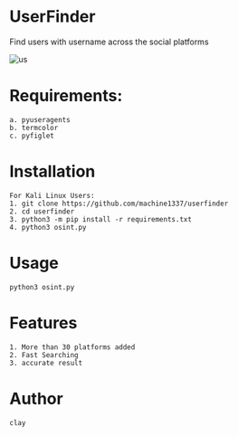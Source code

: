 # UserFinder
Find users with username across the social platforms


![us](https://user-images.githubusercontent.com/82051128/202719447-919b6b2e-4ce3-46ae-85fb-4100c22eb226.png)

# Requirements:
    a. pyuseragents
    b. termcolor
    c. pyfiglet
    
# Installation
    For Kali Linux Users:
    1. git clone https://github.com/machine1337/userfinder
    2. cd userfinder 
    3. python3 -m pip install -r requirements.txt
    4. python3 osint.py
    
    
# Usage
    python3 osint.py
    

  
# Features
    1. More than 30 platforms added
    2. Fast Searching
    3. accurate result
    
# Author
    clay